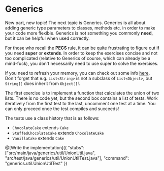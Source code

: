 # Generics
New part, new topic! The next topic is Generics. Generics is all about adding generic type parameters to classes, methods etc. in order to make your code more flexible.
Generics is not something you commonly **need**, but it can be helpful when used correctly.

For those who recall the **PECS** rule, it can be quite frustrating to figure out if you need **super** or **extends**. In order to keep the exercises concise and not too complicated (relative to Generics of course, which can already be a mind-fuck), you don't necessarily need to use super to solve the exercises.

If you need to refresh your memory, you can check out some info [here](https://docs.oracle.com/javase/tutorial/java/generics/types.html).
Don't forget that e.g. `List<String>` is not a subclass of `List<Object>`, but `String[]` does inherit from `Object[]`!. 

The first exercise is to implement a function that calculates the union of two lists.
There is no code yet, but the second box contains a list of tests.
Work iteratively from the first test to the last, uncomment one test at a time.
You can only proceed once the test compiles and succeeds!

The tests use a class history that is as follows:

* `ChocolateCake` extends `Cake`
* `StuffedChocolateCake` extends `ChocolateCake`
* `VanillaCake` extends `Cake`

@[Write the implementation]({
    "stubs": ["src/main/java/generics/util/UnionUtil.java", "src/test/java/generics/util/UnionUtilTest.java"], 
    "command": "generics.util.UnionUtilTest"
})